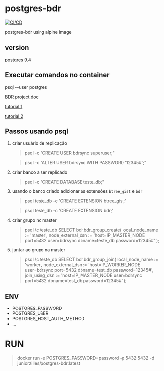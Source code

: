 # postgres-bdr

[![CI/CD](https://github.com/avapolo/postgres-bdr/actions/workflows/cicd.yaml/badge.svg)](https://github.com/avapolo/postgres-bdr/actions/workflows/cicd.yaml)

postgres-bdr using alpine image

## version
postgres 9.4

## Executar comandos no container
 psql --user postgres

[BDR project doc](http://bdr-project.org/docs/stable/functions-node-mgmt.html)

[tutorial 1](https://yenthanh.medium.com/multi-master-replication-for-postgresql-databases-with-postgres-bdr-eb6d8b1bc189)

[tutorial 2](https://gist.github.com/RafaelMCarvalho/4d5cce26a45d1d5f87d0643a699d41c2)

## Passos usando psql

1. criar usuário de replicação

    > psql -c "CREATE USER bdrsync superuser;"
    
    > psql -c "ALTER USER bdrsync WITH PASSWORD '12345#';"
        
2. criar banco a ser replicado

    > psql -c "CREATE DATABASE teste_db;"
    
3. usando o banco criado adicionar as extensões `btree_gist` e `bdr`
   
   > psql teste_db -c 'CREATE EXTENSION btree_gist;'
   
   > psql teste_db -c 'CREATE EXTENSION bdr;'
    
4. criar grupo no master
       
      > psql
       \c teste_db
       SELECT bdr.bdr_group_create(
           local_node_name := 'master',
           node_external_dsn := 'host=IP_MASTER_NODE port=5432 user=bdrsync dbname=teste_db password=12345#'
       ); 

5. juntar ao grupo na master
    
    >  psql
       \c teste_db
       SELECT bdr.bdr_group_join(
            local_node_name := 'worker',
            node_external_dsn := 'host=IP_WORKER_NODE user=bdrsync port=5432  dbname=test_db password=12345#',
            join_using_dsn := 'host=IP_MASTER_NODE user=bdrsync port=5432  dbname=test_db password=12345#'
        );


## ENV 
- POSTGRES_PASSWORD
- POSTGRES_USER
- POSTGRES_HOST_AUTH_METHOD
- ...

# RUN

> docker run -e POSTGRES_PASSWORD=password -p 5432:5432 -d juniorzilles/postgres-bdr:latest
